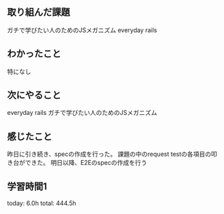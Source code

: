 ## 取り組んだ課題
 ガチで学びたい人のためのJSメガニズム
 everyday rails
## わかったこと
 特になし
## 次にやること
 everyday rails
 ガチで学びたい人のためのJSメガニズム
## 感じたこと
 昨日に引き続き、specの作成を行った。
 課題の中のrequest testの各項目の叩き台ができた。
 明日以降、E2Eのspecの作成を行う
## 学習時間1
today: 6.0h
total: 444.5h